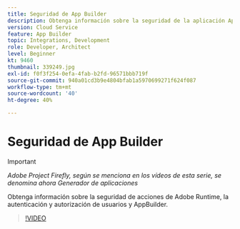 ```yaml
---
title: Seguridad de App Builder
description: Obtenga información sobre la seguridad de la aplicación App Builder.
version: Cloud Service
feature: App Builder
topic: Integrations, Development
role: Developer, Architect
level: Beginner
kt: 9460
thumbnail: 339249.jpg
exl-id: f0f3f254-0efa-4fab-b2fd-96571bbb719f
source-git-commit: 940a01cd3b9e4804bfab1a5970699271f624f087
workflow-type: tm+mt
source-wordcount: '40'
ht-degree: 40%

---
```


# Seguridad de App Builder

>[!IMPORTANT]
>
> _Adobe Project Firefly, según se menciona en los vídeos de esta serie, se denomina ahora Generador de aplicaciones_

Obtenga información sobre la seguridad de acciones de Adobe Runtime, la autenticación y autorización de usuarios y AppBuilder.

>[!VIDEO](https://video.tv.adobe.com/v/339249/?quality=12&learn=on)
